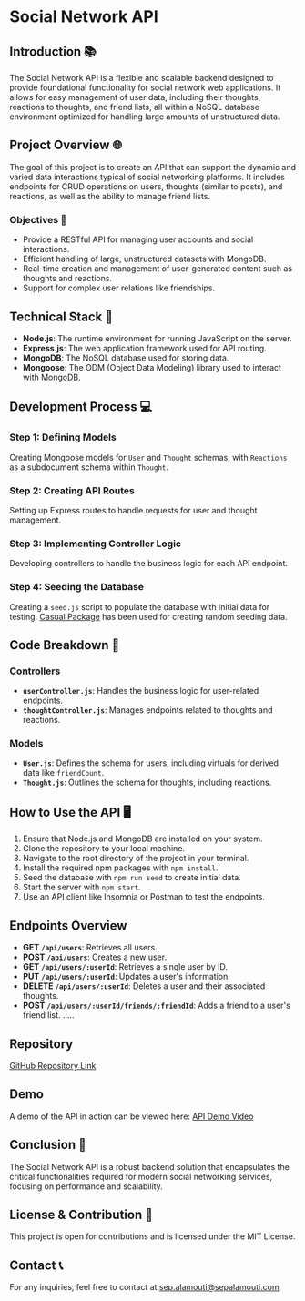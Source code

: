 # Social Network API

## Introduction 📚

The Social Network API is a flexible and scalable backend designed to provide foundational functionality for social network web applications. It allows for easy management of user data, including their thoughts, reactions to thoughts, and friend lists, all within a NoSQL database environment optimized for handling large amounts of unstructured data.

## Project Overview 🌐

The goal of this project is to create an API that can support the dynamic and varied data interactions typical of social networking platforms. It includes endpoints for CRUD operations on users, thoughts (similar to posts), and reactions, as well as the ability to manage friend lists.

### Objectives 🎯

- Provide a RESTful API for managing user accounts and social interactions.
- Efficient handling of large, unstructured datasets with MongoDB.
- Real-time creation and management of user-generated content such as thoughts and reactions.
- Support for complex user relations like friendships.

## Technical Stack 🧰

- **Node.js**: The runtime environment for running JavaScript on the server.
- **Express.js**: The web application framework used for API routing.
- **MongoDB**: The NoSQL database used for storing data.
- **Mongoose**: The ODM (Object Data Modeling) library used to interact with MongoDB.

## Development Process 💻

### Step 1: Defining Models

Creating Mongoose models for `User` and `Thought` schemas, with `Reactions` as a subdocument schema within `Thought`.

### Step 2: Creating API Routes

Setting up Express routes to handle requests for user and thought management.

### Step 3: Implementing Controller Logic

Developing controllers to handle the business logic for each API endpoint.

### Step 4: Seeding the Database

Creating a `seed.js` script to populate the database with initial data for testing. [Casual Package](https://www.npmjs.com/package/casual) has been used for creating random seeding data.

## Code Breakdown 🧠

### Controllers

- **`userController.js`**: Handles the business logic for user-related endpoints.
- **`thoughtController.js`**: Manages endpoints related to thoughts and reactions.

### Models

- **`User.js`**: Defines the schema for users, including virtuals for derived data like `friendCount`.
- **`Thought.js`**: Outlines the schema for thoughts, including reactions.

## How to Use the API 🖥️

1. Ensure that Node.js and MongoDB are installed on your system.
2. Clone the repository to your local machine.
3. Navigate to the root directory of the project in your terminal.
4. Install the required npm packages with `npm install`.
5. Seed the database with `npm run seed` to create initial data.
6. Start the server with `npm start`.
7. Use an API client like Insomnia or Postman to test the endpoints.

## Endpoints Overview

- **GET `/api/users`**: Retrieves all users.
- **POST `/api/users`**: Creates a new user.
- **GET `/api/users/:userId`**: Retrieves a single user by ID.
- **PUT `/api/users/:userId`**: Updates a user's information.
- **DELETE `/api/users/:userId`**: Deletes a user and their associated thoughts.
- **POST `/api/users/:userId/friends/:friendId`**: Adds a friend to a user's friend list.
.....

## Repository

[GitHub Repository Link](https://github.com/MrSep01/Social-Media-API)

## Demo

A demo of the API in action can be viewed here:
[API Demo Video](#)

## Conclusion 🏁

The Social Network API is a robust backend solution that encapsulates the critical functionalities required for modern social networking services, focusing on performance and scalability.

## License & Contribution 📜

This project is open for contributions and is licensed under the MIT License.

## Contact 📞

For any inquiries, feel free to contact at sep.alamouti@sepalamouti.com
